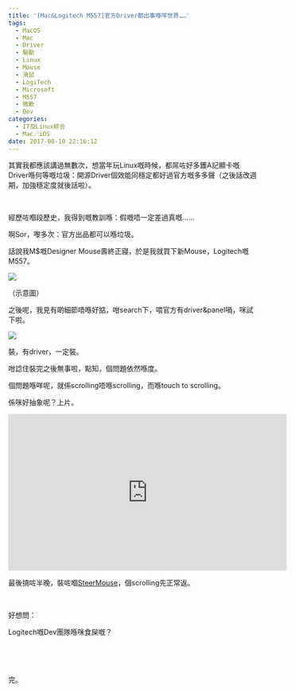 ```yaml
---
title: '[Mac&Logitech M557]官方Driver都出事喺咩世界……'
tags:
  - MacOS
  - Mac
  - Driver
  - 驅動
  - Linux
  - Mouse
  - 滑鼠
  - LogiTech
  - Microsoft
  - M557
  - 微軟
  - Dev
categories:
  - IT及Linux綜合
  - Mac／iOS
date: 2017-08-10 22:16:12
---
```


其實我都應該講過無數次，想當年玩Linux嘅時候，都屌咗好多鑊A記顯卡嘅Driver喺何等嘅垃圾：開源Driver個效能同穩定都好過官方嘅多多聲（之後話改週期，加強穩定度就後話啦）。

&nbsp;

經歷咗嗰段歷史，我得到嘅教訓喺：假嘅唔一定差過真嘅……

啊Sor，嚟多次：官方出品都可以喺垃圾。

話說我M$嘅Designer Mouse壽終正寢，於是我就買下新Mouse，Logitech嘅M557。

[![](https://lenchan139.org/blog/wp-content/uploads/2017/08/Screen-Shot-2017-08-10-at-10.09.03-PM-300x222.png)](https://lenchan139.org/blog/wp-content/uploads/2017/08/Screen-Shot-2017-08-10-at-10.09.03-PM.png)

（示意圖）

之後呢，我見有啲細節唔喺好掂，咁search下，喂官方有driver&amp;panel喎，咪試下啦。

[![](https://lenchan139.org/blog/wp-content/uploads/2017/08/Screen-Shot-2017-08-10-at-10.11.59-PM-300x225.png)](https://lenchan139.org/blog/wp-content/uploads/2017/08/Screen-Shot-2017-08-10-at-10.11.59-PM.png)

裝，有driver，一定裝。

咁諗住裝完之後無事啦，點知，個問題依然喺度。

個問題喺咩呢，就係scrolling唔喺scrolling，而喺touch to scrolling。

係咪好抽象呢？上片。

<iframe src="https://www.youtube.com/embed/RYbagiXO6n8" width="560" height="315" frameborder="0" allowfullscreen="allowfullscreen"></iframe>

最後搞咗半晚，裝咗嗰[SteerMouse](http://plentycom.jp/payment/en/purchase/index?APP_NAME=SteerMouse5)，個scrolling先正常返。

&nbsp;

好想問：

Logitech嘅Dev團隊喺咪食屎嘅？

&nbsp;

&nbsp;

完。

&nbsp;
